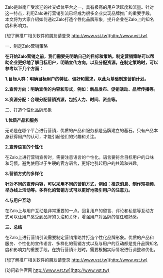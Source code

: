 Zalo是越南广受欢迎的社交媒体平台之一，具有极高的用户活跃度和流量。针对这一特点，利用Zalo进行营销引流已经成为很多企业实现品牌推广的重要手段。本文将为大家介绍如何通过Zalo打造个性化品牌形象，提升企业在Zalo上的知名度和影响力。

[想了解推广相关软件的朋友请登录 http://www.vst.tw](http://www.vst.tw)

一、制定Zalo营销策略

**在开始Zalo营销之前，我们需要先明确自己的目标和策略。制定营销策略可以帮助企业更好地了解目标用户，明确宣传方向，以及分配资源。在制定策略时，可以参考以下几个方面：**

**1.目标人群：明确目标用户的特征、偏好和需求，以此为基础制定营销计划。**

**2.宣传方向：明确宣传的内容和形式，例如：新品发布、促销活动、品牌传播等。**

**3.资源分配：合理分配营销资源，包括人力、时间、资金等。**

二、打造个性化品牌形象

**1.优质产品和服务**

无论是在哪个平台进行营销，优质的产品和服务都是品牌建立的基石。只有产品本身获得用户的认可，才能引起他们的兴趣和关注。

**2.宣传语言的个性化**

在Zalo上进行营销宣传时，需要注意语言的个性化。语言要符合目标用户的口味和习惯，避免使用过于生硬的官方语言，更好地引起用户的共鸣和兴趣。

**3.营销方式的多样化**

**针对不同的宣传内容，可以采用不同的营销方式，例如：推送消息、制作短视频、举办线上活动等。多样化的营销方式可以更好地吸引用户的注意力。**

**4.与用户互动**

在Zalo上与用户互动是非常重要的一点。回复用户的留言、评论和私信等互动方式可以让用户感受到品牌的关注和关怀，增强用户对品牌的信任和好感。

**三、总结**

在Zalo上进行营销引流需要制定营销策略并打造个性化品牌形象。优质的产品和服务、个性化的宣传语言、多样化的营销方式以及与用户的互动都是提升品牌知名度和影响力的重要手段。在执行营销计划时，需要根据实际情况进行调整和优化。

[想了解推广相关软件的朋友请登录 http://www.vst.tw](http://www.vst.tw)


[访问软件官网 http://www.vst.tw](http://www.vst.tw)
